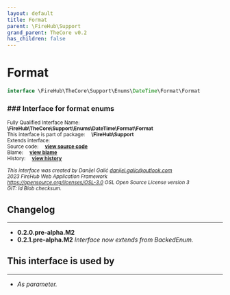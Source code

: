 ```yaml
---
layout: default
title: Format
parent: \FireHub\Support
grand_parent: TheCore v0.2
has_children: false
---
```


<link rel="stylesheet" type="text/css" href="/css/style.css" />

# Format

```php
interface \FireHub\TheCore\Support\Enums\DateTime\Format\Format
```

### ### Interface for format enums

<sub>Fully Qualified Interface Name:  **\FireHub\TheCore\Support\Enums\DateTime\Format\Format**</sub><br>
<sub>This interface is part of package:  **\FireHub\Support**</sub><br>
<sub>Extends interface:  **[](/thecore/v0.2)**</sub><br>
<sub>Source code:  **[view source code](https://github.com/The-FireHub-Project/TheCore/blob/v1.0/src/support/enums/datetime/format/firehub.Format.php#L25)**</sub><br>
<sub>Blame:  **[view blame](https://github.com/The-FireHub-Project/TheCore/blame/v1.0/src/support/enums/datetime/format/firehub.Format.php)**</sub><br>
<sub>History:  **[view history](https://github.com/The-FireHub-Project/TheCore/commits/v1.0/src/support/enums/datetime/format/firehub.Format.php)**</sub><br>

<sub>_This interface was created by Danijel Galić <danijel.galic@outlook.com>_</sub><br>
<sub>_2023 FireHub Web Application Framework_</sub><br>
<sub>_<https://opensource.org/licenses/OSL-3.0> OSL Open Source License version 3_</sub><br>
<sub>_GIT: $Id$ Blob checksum._</sub><br>

## Changelog
***

* **0.2.0.pre-alpha.M2** 
* **0.2.1.pre-alpha.M2** _Interface now extends from BackedEnum._


## This interface is used by
***

* *As parameter.*

